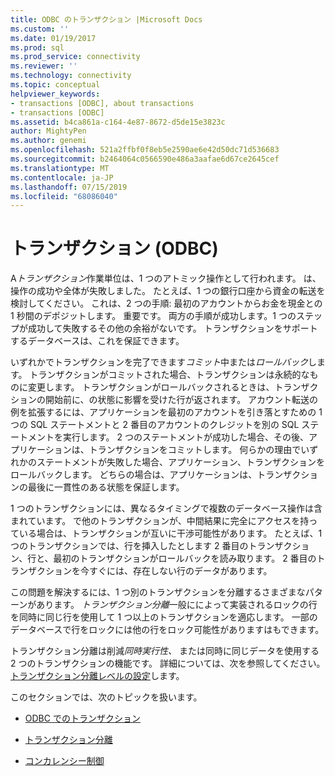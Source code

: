 ```yaml
---
title: ODBC のトランザクション |Microsoft Docs
ms.custom: ''
ms.date: 01/19/2017
ms.prod: sql
ms.prod_service: connectivity
ms.reviewer: ''
ms.technology: connectivity
ms.topic: conceptual
helpviewer_keywords:
- transactions [ODBC], about transactions
- transactions [ODBC]
ms.assetid: b4ca861a-c164-4e87-8672-d5de15e3823c
author: MightyPen
ms.author: genemi
ms.openlocfilehash: 521a2ffbf0f8eb5e2590ae6e42d50dc71d536683
ms.sourcegitcommit: b2464064c0566590e486a3aafae6d67ce2645cef
ms.translationtype: MT
ms.contentlocale: ja-JP
ms.lasthandoff: 07/15/2019
ms.locfileid: "68086040"
---
```

# <a name="transactions-odbc"></a>トランザクション (ODBC)
A*トランザクション*作業単位は、1 つのアトミック操作として行われます。 は、操作の成功や全体が失敗しました。 たとえば、1 つの銀行口座から資金の転送を検討してください。 これは、2 つの手順: 最初のアカウントからお金を現金との 1 秒間のデポジットします。 重要です。 両方の手順が成功します。1 つのステップが成功して失敗するその他の余裕がないです。 トランザクションをサポートするデータベースは、これを保証できます。  
  
 いずれかでトランザクションを完了できます*コミット*中または*ロールバック*します。 トランザクションがコミットされた場合、トランザクションは永続的なものに変更します。 トランザクションがロールバックされるときは、トランザクションの開始前に、の状態に影響を受けた行が返されます。 アカウント転送の例を拡張するには、アプリケーションを最初のアカウントを引き落とすための 1 つの SQL ステートメントと 2 番目のアカウントのクレジットを別の SQL ステートメントを実行します。 2 つのステートメントが成功した場合、その後、アプリケーションは、トランザクションをコミットします。 何らかの理由でいずれかのステートメントが失敗した場合、アプリケーション、トランザクションをロールバックします。 どちらの場合は、アプリケーションは、トランザクションの最後に一貫性のある状態を保証します。  
  
 1 つのトランザクションには、異なるタイミングで複数のデータベース操作は含まれています。 で他のトランザクションが、中間結果に完全にアクセスを持っている場合は、トランザクションが互いに干渉可能性があります。 たとえば、1 つのトランザクションでは、行を挿入したとします 2 番目のトランザクション、行と、最初のトランザクションがロールバックを読み取ります。 2 番目のトランザクションを今すぐには、存在しない行のデータがあります。  
  
 この問題を解決するには、1 つ別のトランザクションを分離するさまざまなパターンがあります。 *トランザクション分離*一般にによって実装されるロックの行を同時に同じ行を使用して 1 つ以上のトランザクションを適応します。 一部のデータベースで行をロックには他の行をロック可能性がありますはもできます。  
  
 トランザクション分離は削減*同時実行性、* または同時に同じデータを使用する 2 つのトランザクションの機能です。 詳細については、次を参照してください。[トランザクション分離レベルの設定](../../../odbc/reference/develop-app/setting-the-transaction-isolation-level.md)します。  
  
 このセクションでは、次のトピックを扱います。  
  
-   [ODBC でのトランザクション](../../../odbc/reference/develop-app/transactions-in-odbc-odbc.md)  
  
-   [トランザクション分離](../../../odbc/reference/develop-app/transaction-isolation.md)  
  
-   [コンカレンシー制御](../../../odbc/reference/develop-app/concurrency-control.md)
